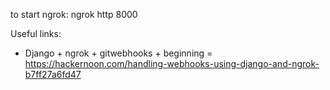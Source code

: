 to start ngrok:
ngrok http 8000


Useful links:
* Django + ngrok + gitwebhooks + beginning = https://hackernoon.com/handling-webhooks-using-django-and-ngrok-b7ff27a6fd47

